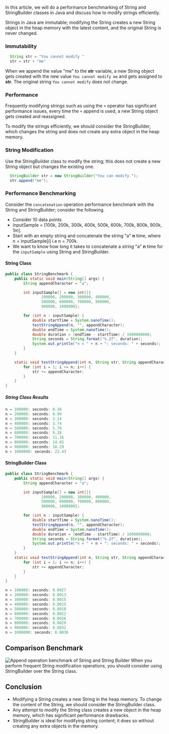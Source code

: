 In this article, we will do a performance benchmarking of String and StringBuilder classes in Java and discuss how to modify strings efficiently. 

Strings in Java are immutable; modifying the String creates a new String object in the heap memory with the latest content, and the original String is never changed.
### Immutability
```java
  String str = "You cannot modify "
  str = str + "me"
```
When we append the value "me" to the **str** variable, a new String object gets created with the new value `You cannot modify me` and gets assigned to **str**. The original string `You cannot modify` does not change.

### Performance
Frequently modifying strings such as using the `+` operator has significant performance issues, every time the `+` append is used, a new String object gets created and reassigned.

To modify the strings efficiently, we should consider the StringBuilder, which changes the string and does not create any extra object in the heap memory.
### String Modification
Use the StringBuilder class to modify the string; this does not create a new String object but changes the existing one.
```java
  StringBuilder str = new StringBuilder("You can modify.");
  str.append("me");
```
### Performance Benchmarking
Consider the `concatenation` operation performance benchmark with the String and StringBuilder; consider the following.
 
- Consider 10 data points
 - inputSample = 
  [100k, 200k, 300k, 400k, 500k, 600k, 700k, 800k, 900k, 1m].
 - Start with an empty string and concatenate the string "a" **n** time, where n = inputSample[i] i.e n = 700k.
 - We want to know how long it takes to concatenate a string "a" **n** time for the `inputSample` using String and StringBuilder.
 
#### String Class
```java
public class StringBenchmark {
    public static void main(String[] args) {
        String appendCharacter = "a";

        int inputSample[] = new int[]{
                100000, 200000, 300000, 400000,
                500000, 600000, 700000, 800000,
                900000, 1000000};

        for (int n : inputSample) {
            double startTime = System.nanoTime();
            testStringAppend(n, "", appendCharacter);
            double endTime = System.nanoTime();
            double duration = (endTime - startTime) / 1000000000;
            String seconds = String.format("%.2f", duration);
            System.out.println("n = " + n + ": seconds: " + seconds);
        }
    }

    static void testStringAppend(int n, String str, String appendCharacter) {
        for (int i = 1; i <= n; i++) {
            str += appendCharacter;
        }
    }
}
```
##### String Class Results
```java
n = 100000: seconds: 0.38
n = 200000: seconds: 0.99
n = 300000: seconds: 2.14
n = 400000: seconds: 3.74
n = 500000: seconds: 5.79
n = 600000: seconds: 8.28
n = 700000: seconds: 11.16
n = 800000: seconds: 14.65
n = 900000: seconds: 18.29
n = 1000000: seconds: 22.43
```

#### StringBuilder Class
```java
public class StringBenchmark {
    public static void main(String[] args) {
        String appendCharacter = "a";

        int inputSample[] = new int[]{
                100000, 200000, 300000, 400000,
                500000, 600000, 700000, 800000,
                900000, 1000000};

        for (int n : inputSample) {
            double startTime = System.nanoTime();
            testStringAppend(n, "", appendCharacter);
            double endTime = System.nanoTime();
            double duration = (endTime - startTime) / 1000000000;
            String seconds = String.format("%.2f", duration);
            System.out.println("n = " + n + ": seconds: " + seconds);
        }
    }
    static void testStringAppend(int n, String str, String appendCharacter) {
        for (int i = 1; i <= n; i++) {
            str += appendCharacter;
        }
    }
}
```

```java
n = 100000: seconds: 0.0027
n = 200000: seconds: 0.0013
n = 300000: seconds: 0.0015
n = 400000: seconds: 0.0015
n = 500000: seconds: 0.0018
n = 600000: seconds: 0.0022
n = 700000: seconds: 0.0026
n = 800000: seconds: 0.0029
n = 900000: seconds: 0.0032
n = 1000000: seconds: 0.0036
```
## Comparison Benchmark

![Append operation benchmark of String and String Builder](https://dev-to-uploads.s3.amazonaws.com/uploads/articles/f3jfsegt41xi6s933j75.png)
When you perform frequent String modification operations, you should consider using StringBuilder over the String class.
## Conclusion
- Modifying a String creates a new String in the heap memory. To change the content of the String, we should consider the StringBuilder class.
- Any attempt to modify the String class creates a new object in the heap memory, which has significant performance drawbacks.
- StringBuilder is ideal for modifying string content; it does so without creating any extra objects in the memory.
